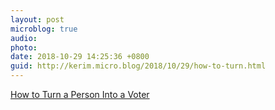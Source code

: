 ```yaml
---
layout: post
microblog: true
audio: 
photo: 
date: 2018-10-29 14:25:36 +0800
guid: http://kerim.micro.blog/2018/10/29/how-to-turn.html
---
```

[How to Turn a Person Into a Voter](https://www.nytimes.com/2018/10/27/opinion/voter-voting-alabama-black.html)
